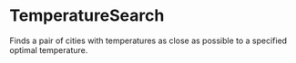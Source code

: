 # TemperatureSearch
Finds a pair of cities with temperatures as close as possible to a specified optimal temperature.
